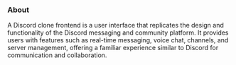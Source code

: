 ### About

A Discord clone frontend is a user interface that replicates the design and functionality of the Discord messaging and community platform. It provides users with features such as real-time messaging, voice chat, channels, and server management, offering a familiar experience similar to Discord for communication and collaboration.
